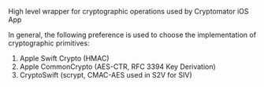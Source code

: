 High level wrapper for cryptographic operations used by Cryptomator iOS App

In general, the following preference is used to choose the implementation of cryptographic primitives:
1. Apple Swift Crypto (HMAC)
2. Apple CommonCrypto (AES-CTR, RFC 3394 Key Derivation)
3. CryptoSwift (scrypt, CMAC-AES used in S2V for SIV)
